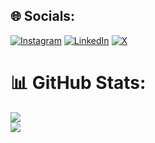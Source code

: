
## 🌐 Socials:
[![Instagram](https://img.shields.io/badge/Instagram-%23E4405F.svg?logo=Instagram&logoColor=white)](https://instagram.com/amanfreecs) [![LinkedIn](https://img.shields.io/badge/LinkedIn-%230077B5.svg?logo=linkedin&logoColor=white)](https://linkedin.com/in/aman-kansal-830232304) [![X](https://img.shields.io/badge/X-black.svg?logo=X&logoColor=white)](https://x.com/amanfreecs) 

# 📊 GitHub Stats:
![](https://github-readme-stats.vercel.app/api?username=AmanTrance&theme=nightowl&hide_border=false&include_all_commits=true&count_private=true)<br/>
![](https://nirzak-streak-stats.vercel.app/?user=AmanTrance&theme=nightowl&hide_border=false)<br/>

